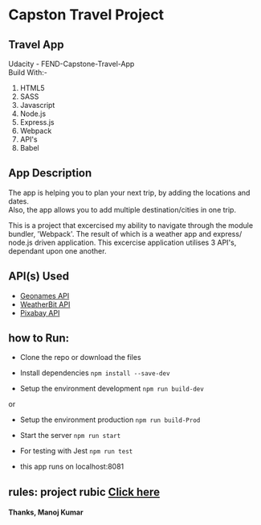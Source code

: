 # Capston Travel Project


## Travel App
Udacity - FEND-Capstone-Travel-App<br>
Build With:-
1. HTML5
2. SASS
3. Javascript
4. Node.js
5. Express.js
6. Webpack
7. API's
8. Babel


## App Description

The app is helping you to plan your next trip, by adding the locations and dates.<br>
Also, the app allows you to add multiple destination/cities in one trip.<br>

This is a project that excercised my ability to navigate through the module bundler, 'Webpack'. The result of which is a weather app and express/ node.js driven application. This excercise application utilises 3 API's, dependant upon one another.


## API(s) Used

* [Geonames API](http://www.geonames.org/export/web-services.html)
* [WeatherBit API](https://www.weatherbit.io/)
* [Pixabay API](https://pixabay.com/api/docs/)


## how to Run:

- Clone the repo or download the files

- Install dependencies
	`npm install --save-dev`

- Setup the environment development
	`npm run build-dev`

or

- Setup the environment production
	`npm run build-Prod`

- Start the server
	`npm run start`

- For testing with Jest
	`npm run test`

- this app runs on localhost:8081

## rules: project rubic [Click here](https://review.udacity.com/#!/rubrics/2669/view)

#### Thanks, Manoj Kumar